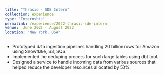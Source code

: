 ```yaml
---
title: "Thrasio - SDE Intern"
collection: experience
type: "Internship"
permalink: /experience/2022-thrasio-sde-intern
venue:  June 2022 - August 2022
location: "New York, USA"
---
```


- Prototyped data ingestion pipelines handling 20 billion rows for Amazon using Snowflake, S3, SQS. 
- Implemented the deduping process for such large tables using dbt tool.
- Designed a service to handle incoming data from various sources that helped reduce the developer resources allocated by 50%.